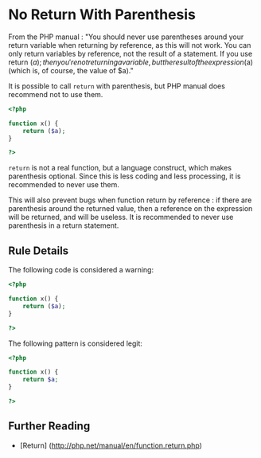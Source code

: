 <!-- PHP Manual -->
# No Return With Parenthesis

From the PHP manual : "You should never use parentheses around your return variable when returning by reference, as this will not work. You can only return variables by reference, not the result of a statement. If you use return ($a); then you're not returning a variable, but the result of the expression ($a) (which is, of course, the value of $a)."

It is possible to call `return` with parenthesis, but PHP manual does recommend not to use them. 

```php
<?php

function x() {
	return ($a);
}

?>
```
`return` is not a real function, but a language construct, which makes parenthesis optional. Since this is less coding and less processing, it is recommended to never use them.

This will also prevent bugs when function return by reference : if there are parenthesis around the returned value, then a reference on the expression will be returned, and will be useless. 
It is recommended to never use parenthesis in a return statement.


## Rule Details

The following code is considered a warning:

```php
<?php

function x() {
	return ($a);
}

?>
```

The following pattern is considered legit:

```php
<?php

function x() {
	return $a;
}

?>
```

<!--
## When Not To Use It

-->

## Further Reading 

* [Return] (http://php.net/manual/en/function.return.php)
